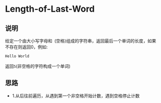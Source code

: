 # Length-of-Last-Word

## 说明

给定一个由大小写字母和` `(空格)组成的字符串，返回最后一个单词的长度，如果不存在则返回0，例如:

```js
Hello World
```
返回`5`(非空格的字符构成一个单词)


## 思路

- 1.从后往前遍历，从遇到第一个非空格开始计数，遇到空格停止计数
